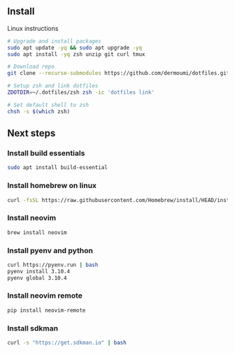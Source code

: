## Install

Linux instructions

```bash
# Upgrade and install packages
sudo apt update -yq && sudo apt upgrade -yq
sudo apt install -yq zsh unzip git curl tmux

# Download repo
git clone --recurse-submodules https://github.com/dermoumi/dotfiles.git ~/.dotfiles

# Setup zsh and link dotfiles
ZDOTDIR=~/.dotfiles/zsh zsh -ic 'dotfiles link'

# Set default shell to zsh
chsh -s $(which zsh)
```

## Next steps

### Install build essentials

```bash
sudo apt install build-essential
```

### Install homebrew on linux

```bash
curl -fsSL https://raw.githubusercontent.com/Homebrew/install/HEAD/install.sh | bash"
```

### Install neovim

```bash
brew install neovim
```

### Install pyenv and python

```bash
curl https://pyenv.run | bash
pyenv install 3.10.4
pyenv global 3.10.4
```

### Install neovim remote

```bash
pip install neovim-remote
```

### Install sdkman

```bash
curl -s "https://get.sdkman.io" | bash
```
